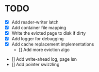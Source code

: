 # TODO
* [x] Add reader-writer latch
* [x] Add container file mapping
* [x] Write the evicted page to disk if dirty
* [x] Add logger for debugging
* [x] Add cache replacement implementations
    * [] Add more eviction algo
* [] Add write-ahead log, page lsn
* [] Add pointer swizzling